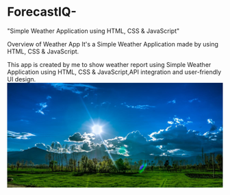# ForecastIQ-
"Simple Weather Application using HTML, CSS & JavaScript"

Overview of Weather App
It's a Simple Weather Application made by using HTML, CSS & JavaScript.

This app is created by me to show weather report using Simple Weather Application using HTML, CSS & JavaScript,API
integration and user-friendly UI design.
![ForecastIQ](https://github.com/Vaibhav15Rj/Weather-/blob/main/BGimage.jpg)
